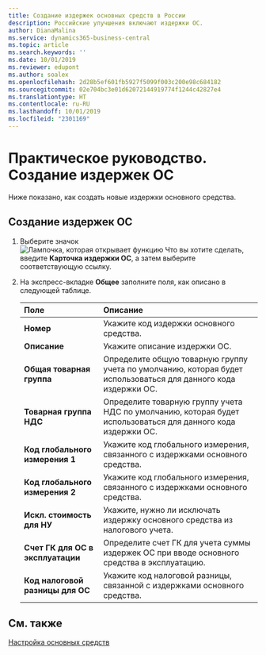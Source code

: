 ```yaml
---
title: Создание издержек основных средств в России
description: Российские улучшения включают издержки ОС.
author: DianaMalina
ms.service: dynamics365-business-central
ms.topic: article
ms.search.keywords: ''
ms.date: 10/01/2019
ms.reviewer: edupont
ms.author: soalex
ms.openlocfilehash: 2d28b5ef601fb5927f5099f003c200e98c684182
ms.sourcegitcommit: 02e704bc3e01d62072144919774f1244c42827e4
ms.translationtype: HT
ms.contentlocale: ru-RU
ms.lasthandoff: 10/01/2019
ms.locfileid: "2301169"
---
```

# <a name="how-to-create-a-fixed-asset-charge"></a>Практическое руководство. Создание издержек ОС

Ниже показано, как создать новые издержки основного средства. 

## <a name="to-create-a-fixed-asset-charge"></a>Создание издержек ОС

1. Выберите значок ![Лампочка, которая открывает функцию Что вы хотите сделать](../../media/ui-search/search_small.png "Что вы хотите сделать"), введите **Карточка издержки ОС**, а затем выберите соответствующую ссылку.

2. На экспресс-вкладке **Общее** заполните поля, как описано в следующей таблице.

   | Поле                        | Описание                                                  |
   | :--------------------------- | :----------------------------------------------------------- |
   | **Номер**                      | Укажите код издержки основного средства.                         |
   | **Описание**              | Укажите описание издержки ОС.           |
   | **Общая товарная группа** | Определите общую товарную группу учета по умолчанию, которая будет использоваться для данного кода издержки ОС. |
   | **Товарная группа НДС**  | Определите товарную группу учета НДС по умолчанию, которая будет использоваться для данного кода издержки ОС. |
   | **Код глобального измерения 1**  | Укажите код глобального измерения, связанного с издержками основного средства. |
   | **Код глобального измерения 2**  | Укажите код глобального измерения, связанного с издержками основного средства. |
   | **Искл. стоимость для НУ**      | Укажите, нужно ли исключать издержку основного средства из налогового учета. |
   | **Счет ГК для ОС в эксплуатации** | Определите счет ГК для учета суммы издержек ОС при вводе основного средства в эксплуатацию. |
   | **Код налоговой разницы для ОС**   | Укажите код налоговой разницы, связанной с издержками основного средства. |

## <a name="see-also"></a>См. также

[Настройка основных средств](../../fa-setup.md)  
